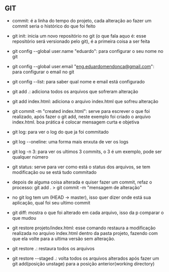 ## GIT

- commit: é a linha do tempo do projeto, cada alteração ao fazer um commit seria o histórico do que foi feito

- git init: inicia um novo repositório no git (o que fala aquo é: esse repositório será versionado pelo git), é a primeira coisa a ser feita

- git config --global user.name "eduardo": para configurar o seu nome no git

- git config --global user.email "eng.eduardomendonca@gmail.com": para configurar o email no git

- git config --list: para saber qual nome e email está configurado

- git add .: adiciona todos os arquivos que sofreram alteração

- git add index.html: adiciona o arquivo index.html que sofreu alteração

- git commit -m "created index.html": serve para escrever o que foi realizado, após fazer o git add, neste exemplo foi criado o arquivo index.html. boa prática é colocar mensagem curta e objetiva

- git log: para ver o log do que ja foi commitado

- git log --oneline: uma forma mais enxuta de ver os logs

- git log -n 3: para ver os ultimos 3 commits, o 3 é um exemplo, pode ser qualquer número

- git status: serve para ver como está o status dos arquivos, se tem modificação ou se está tudo commitado

- depois de alguma coisa alterada e quiser fazer um commit, refaz o processo: git add . > git commit -m "mensagem de alteração"

- no git log tem um (HEAD -> master), isso quer dizer onde está sua aplicação, qual foi seu ultimo commit

- git diff: mostra o que foi alterado em cada arquivo, isso da p comparar o que mudou

- git restore projeto/index.html: esse comando restaura a modificação realizada no arquivo index.html dentro da pasta projeto, fazendo com que ela volte para a ultima versão sem alteração.

- git restore .: restaura todos os arquivos

- git restore --staged .: volta todos os arquivos alterados após fazer um git add(posição unstage) para a posição anterior(working directory)
